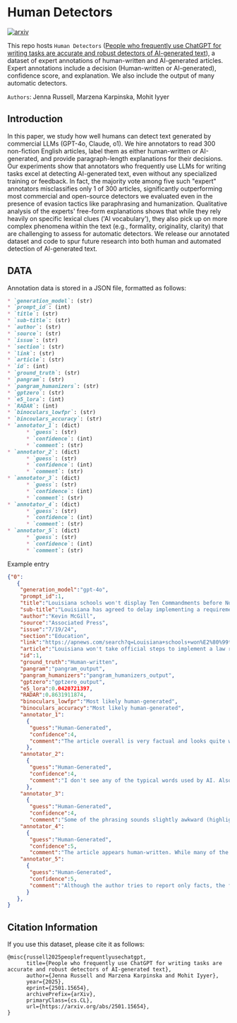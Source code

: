 # Human Detectors

[![arxiv](https://img.shields.io/badge/arXiv-2501.15654-b31b1b.svg)](http://arxiv.org/abs/2501.15654)

This repo hosts `Human Detectors` ([People who frequently use ChatGPT for writing tasks are accurate and robust detectors of AI-generated text](http://arxiv.org/abs/2501.15654)), a dataset of expert annotations of human-written and AI-generated articles. Expert annotations include a decision (Human-written or AI-generated), confidence score, and explanation. We also include the output of many automatic detectors.

`Authors`: Jenna Russell, Marzena Karpinska, Mohit Iyyer


## Introduction
In this paper, we study how well humans can detect text generated by commercial LLMs (GPT-4o, Claude, o1). We hire annotators to read 300 non-fiction English articles, label them as either human-written or AI-generated, and provide paragraph-length explanations for their decisions. Our experiments show that annotators who frequently use LLMs for writing tasks excel at detecting AI-generated text, even without any specialized training or feedback. In fact, the majority vote among five such "expert" annotators misclassifies only 1 of 300 articles, significantly outperforming most commercial and open-source detectors we evaluated even in the presence of evasion tactics like paraphrasing and humanization. Qualitative analysis of the experts' free-form explanations shows that while they rely heavily on specific lexical clues ('AI vocabulary'), they also pick up on more complex phenomena within the text (e.g., formality, originality, clarity) that are challenging to assess for automatic detectors. We release our annotated dataset and code to spur future research into both human and automated detection of AI-generated text.


## DATA

Annotation data is stored in a JSON file, formatted as follows:

```markdown
* `generation_model`: (str) 
* `prompt_id`: (int)
* `title`: (str)
* `sub-title`: (str)
* `author`: (str)
* `source`: (str)
* `issue`: (str)
* `section`: (str)
* `link`: (str)
* `article`: (str)
* `id`: (int)
* `ground_truth`: (str)
* `pangram`: (str)
* `pangram_humanizers`: (str)
* `gptzero`: (str)
* `e5_lora`: (int)
* `RADAR`: (int)
* `binoculars_lowfpr`: (str)
* `bincoulars_accuracy`: (str)
* `annotator_1`: (dict)
      * `guess`: (str)
      * `confidence`: (int)
      * `comment`: (str)
* `annotator_2`: (dict)
      * `guess`: (str)
      * `confidence`: (int)
      * `comment`: (str)
* `annotator_3`: (dict)
      * `guess`: (str)
      * `confidence`: (int)
      * `comment`: (str)
* `annotator_4`: (dict)
      * `guess`: (str)
      * `confidence`: (int)
      * `comment`: (str)
* `annotator_5`: (dict)
      * `guess`: (str)
      * `confidence`: (int)
      * `comment`: (str)
```

Example entry
```json
{"0":
   {
    "generation_model":"gpt-4o",
    "prompt_id":1,
    "title":"Louisiana schools won't display Ten Commandments before November as lawsuit plays out",
    "sub-title":"Louisiana has agreed to delay implementing a requirement that the Ten Commandments be placed in all of the state\u2019s public school classrooms, at least until November.",
    "author":"Kevin McGill",
    "source":"Associated Press",
    "issue":"7/19/24",
    "section":"Education",
    "link":"https://apnews.com/search?q=Louisiana+schools+won%E2%80%99t+display+Ten+Commandments+before+November+as+lawsuit+plays+out#nt=navsearch",
    "article":"Louisiana won't take official steps to implement a law requiring the Ten ...",
    "id":1,
    "ground_truth":"Human-written",
    "pangram":"pangram_output",
    "pangram_humanizers":"pangram_humanizers_output",
    "gptzero":"gptzero_output",
    "e5_lora":0.0420721397,
    "RADAR":0.8631911874,
    "binoculars_lowfpr":"Most likely human-generated",
    "binoculars_accuracy":"Most likely human-generated",
    "annotator_1":
      {
       "guess":"Human-Generated",
       "confidence":4,
       "comment":"The article overall is very factual and looks quite well-researched. It reads like a standard news story..."
      },
    "annotator_2":
      {
       "guess":"Human-Generated",
       "confidence":4,
       "comment":"I don't see any of the typical words used by AI. Also, the sentences are longer and more complex than..."
      },
    "annotator_3":
      {
       "guess":"Human-Generated",
       "confidence":4,
       "comment":"Some of the phrasing sounds slightly awkward (highlighted), and there're places where the punctuation is off."},
    "annotator_4":
      {
       "guess":"Human-Generated",
       "confidence":5,
       "comment":"The article appears human-written. While many of the sentences are long, they're packed with information..."},
    "annotator_5":
      {
       "guess":"Human-Generated",
       "confidence":5,
       "comment":"Although the author tries to report only facts, the final sentence..."
      }
   },
}

```




## Citation Information
If you use this dataset, please cite it as follows:
```
@misc{russell2025peoplefrequentlyusechatgpt,
      title={People who frequently use ChatGPT for writing tasks are accurate and robust detectors of AI-generated text}, 
      author={Jenna Russell and Marzena Karpinska and Mohit Iyyer},
      year={2025},
      eprint={2501.15654},
      archivePrefix={arXiv},
      primaryClass={cs.CL},
      url={https://arxiv.org/abs/2501.15654}, 
}
```

